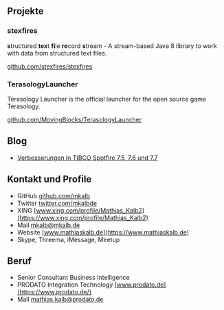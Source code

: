 ## Projekte ##

### stexfires ###
**s**tructured **tex**t **fi**le **re**cord **s**tream - A stream-based Java 8 library to work with data from structured text files.

[github.com/stexfires/stexfires](https://github.com/stexfires/stexfires)

### TerasologyLauncher ###
Terasology Launcher is the official launcher for the open source game Terasology.

[github.com/MovingBlocks/TerasologyLauncher](https://github.com/MovingBlocks/TerasologyLauncher)

## Blog ##
* [Verbesserungen in TIBCO Spotfire 7.5, 7.6 und 7.7](https://www.prodato.de/verbesserungen-in-spotfire/)

## Kontakt und Profile ##
* GitHub [github.com/mkalb](https://github.com/mkalb)
* Twitter [twitter.com/mkalbde](https://twitter.com/mkalbde)
* XING [www.xing.com/profile/Mathias_Kalb2](https://www.xing.com/profile/Mathias_Kalb2)
* Mail [mkalb@mkalb.de](mailto:mkalb@mkalb.de)
* Website [www.mathiaskalb.de](https://www.mathiaskalb.de)
* Skype, Threema, iMessage, Meetup

## Beruf ##
* Senior Consultant Business Intelligence
* PRODATO Integration Technology [www.prodato.de](https://www.prodato.de/)
* Mail [mathias.kalb@prodato.de](mailto:mathias.kalb@prodato.de)
